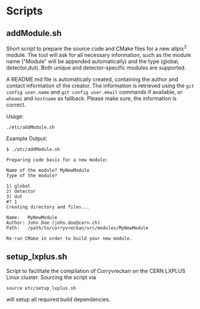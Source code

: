 <!--
SPDX-FileCopyrightText: 2018-2024 CERN and the Corryvreckan authors
SPDX-License-Identifier: CC-BY-4.0
-->

# Scripts

## addModule.sh

Short script to prepare the source code and CMake files for a new allpix<sup>2</sup> module.
The tool will ask for all necessary information, such as the module name ("Module" will be appended automatically) and the type (global, detector,dut).
Both unique and detector-specific modules are supported.

A README.md file is automatically created, containing the author and contact information of the creator. The information is retrieved using the `git config user.name` and `git config user.email` commands if available, or `whoami` and `hostname` as fallback.
Please make sure, the information is correct.

Usage:

```
./etc/addModule.sh
```

Example Output:
```
$ ./etc/addModule.sh 

Preparing code basis for a new module:

Name of the module? MyNewModule
Type of the module?

1) global
2) detector
3) dut
#? 1
Creating directory and files...

Name:   MyNewModule
Author: John Doe (john.doe@cern.ch)
Path:   /path/to/corryvreckan/src/modules/MyNewModule

Re-run CMake in order to build your new module.
```

## setup_lxplus.sh

Script to facilitate the compilation of Corryvreckan on the CERN LXPLUS Linux cluster. Sourcing the script via

```
source etc/setup_lxplus.sh
```

will setup all required build dependencies.
